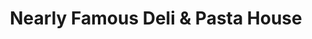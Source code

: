 ---
title: "Nearly Famous Deli & Pasta House"
url: /springfield/nearly-famous-deli-and-pasta-house/
shop: deli
---